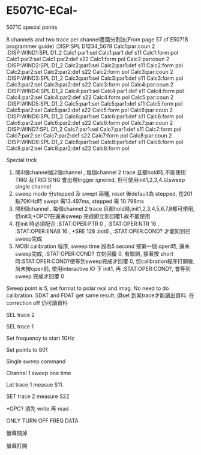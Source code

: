 # E5071C-ECal-
5071C special points

8 channels and two trace per channel畫面分割法(From page 57 of E5071B programmer guide)
:DISP:SPL D1234_5678
Calc1:par:coun 2
:DISP:WIND1:SPL D1_2
Calc1:par1:sel
Calc1:par1:def s11
Calc1:form pol
Calc1:par2:sel
Calc1:par2:def s22
Calc1:form pol
Calc2:par:coun 2
:DISP:WIND2:SPL D1_2
Calc2:par1:sel
Calc2:par1:def s11
Calc2:form pol
Calc2:par2:sel
Calc2:par2:def s22
Calc2:form pol
Calc3:par:coun 2
:DISP:WIND3:SPL D1_2
Calc3:par1:sel
Calc3:par1:def s11
Calc3:form pol
Calc3:par2:sel
Calc3:par2:def s22
Calc3:form pol
Calc4:par:coun 2
:DISP:WIND4:SPL D1_2
Calc4:par1:sel
Calc4:par1:def s11
Calc4:form pol
Calc4:par2:sel
Calc4:par2:def s22
Calc4:form pol
Calc5:par:coun 2
:DISP:WIND5:SPL D1_2
Calc5:par1:sel
Calc5:par1:def s11
Calc5:form pol
Calc5:par2:sel
Calc5:par2:def s22
Calc5:form pol
Calc6:par:coun 2
:DISP:WIND6:SPL D1_2
Calc6:par1:sel
Calc6:par1:def s11
Calc6:form pol
Calc6:par2:sel
Calc6:par2:def s22
Calc6:form pol
Calc7:par:coun 2
:DISP:WIND7:SPL D1_2
Calc7:par1:sel
Calc7:par1:def s11
Calc7:form pol
Calc7:par2:sel
Calc7:par2:def s22
Calc7:form pol
Calc8:par:coun 2
:DISP:WIND8:SPL D1_2
Calc8:par1:sel
Calc8:par1:def s11
Calc8:form pol
Calc8:par2:sel
Calc8:par2:def s22
Calc8:form pol

Special trick
1.	開4個channel或2個channel , 每個channel 2 trace 且都hold時,不能使用TRIG 及TRIG:SING 會出現trigger ignored, 但可使用init1,2,3,4.以sweep single channel
2.	sweep mode 分stepped 及 swept 兩種, reset 後default為 stepped, 在201點70KHz時 swept 需13.497ms, stepped 需 10.798ms
3.	開8個channel , 每個channel 2 trace 且都hold時,init1,2,3,4,5,6,7,8都可使用, 但init3;*OPC?在還未sweep 完成即立刻回覆1.故不能使用
4.	在init 時必須配合 :STAT:OPER:PTR 0 , :STAT:OPER:NTR 16 , :STAT:OPER:ENAB 16 , *SRE 128
:init6 ,  :STAT:OPER:COND? 才能知到已sweep完成
5. MOBI calibration 程序, sweep time 設為5 second 按第一個 open時, 還未sweep完成, :STAT:OPER:COND? 立刻回覆 0, 有錯誤, 接著按 short 時:STAT:OPER:COND?便等到sweep完成才回覆 0, 但calibration程序打開後, 尚未按open前, 使用interactive IO 下 init1, 再 :STAT:OPER:COND?, 會等到 sweep 完成才回覆 0

Sweep point is 5, set format to polar real and imag. No need to do calibration. SDAT and FDAT get same result. 須set 到某trace才能讀出資料. 在correction off 仍可讀資料
 
SEL trace 2
 
SEL trace 1

Set frequency to start 1GHz
 
Set points to 801
 
Single sweep command

Channel 1 sweep one time

Let trace 1 measue S11. 
 
SET trace 2 measure S22

*OPC? 須先 write 再 read
 
ONLY TURN OFF FREQ DATA

螢幕關掉

螢幕打開

 

